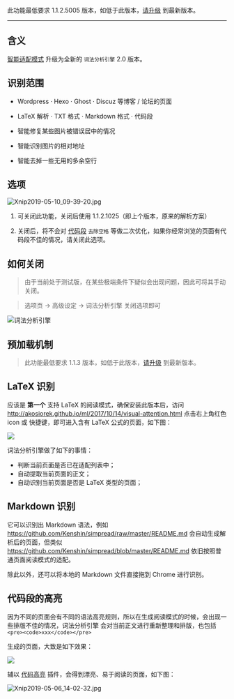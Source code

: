此功能最低要求 1.1.2.5005 版本，如低于此版本，[请升级](http://ksria.com/simpread/) 到最新版本。
***

含义
---
[智能适配模式](智能适配模式) 升级为全新的 `词法分析引擎` 2.0 版本。

识别范围
---

- Wordpress · Hexo · Ghost · Discuz 等博客 / 论坛的页面

- LaTeX 解析 · TXT 格式 · Markdown 格式 · 代码段

- 智能修复某些图片被错误居中的情况

- 智能识别图片的相对地址

- 智能去掉一些无用的多余空行

选项
---

![Xnip2019-05-10_09-39-20.jpg](https://i.loli.net/2019/05/10/5cd4d655a00f8.jpg)

1. 可关闭此功能，关闭后使用 1.1.2.1025（即上个版本，原来的解析方案）

2. 关闭后，将不会对 [代码段](词法分析引擎?id=代码段的高亮) `去除空格` 等做二次优化，如果你经常浏览的页面有代码段不佳的情况，请关闭此选项。

如何关闭
---

> 由于当前处于测试版，在某些极端条件下疑似会出现问题，因此可将其手动关闭。

> 选项页 → 高级设定 → 词法分析引擎 关闭选项即可

![词法分析引擎](https://i.loli.net/2019/05/06/5ccfb1b159bb9.jpg)

预加载机制
---

> 此功能最低要求 1.1.3 版本，如低于此版本，[请升级](http://ksria.com/simpread/) 到最新版本。

LaTeX 识别
---

应该是 **第一个** 支持  LaTeX 的阅读模式，确保安装此版本后，访问 <http://akosiorek.github.io/ml/2017/10/14/visual-attention.html> 点击右上角红色 icon 或 快捷键，即可进入含有 LaTeX 公式的页面，如下图：

![](https://i.loli.net/2019/05/06/5ccfb7270f4db.jpg)

词法分析引擎做了如下的事情：

- 判断当前页面是否已在适配列表中；
- 自动提取当前页面的正文；
- 自动识别当前页面是否是 LaTeX 类型的页面；

Markdown 识别
---

它可以识别出 Markdown 语法，例如 <https://github.com/Kenshin/simpread/raw/master/README.md> 会自动生成解析后的页面，但类似 https://github.com/Kenshin/simpread/blob/master/README.md 依旧按照普通页面阅读模式的适配。

除此以外，还可以将本地的 Markdown 文件直接拖到 Chrome 进行识别。

代码段的高亮
---

因为不同的页面会有不同的语法高亮规则，所以在生成阅读模式的时候，会出现一些排版不佳的情况，词法分析引擎 会对当前正文进行重新整理和排版，也包括 `<pre><code>xxx</code></pre>`

生成的页面，大致是如下效果：

![](https://i.loli.net/2019/05/06/5ccfce436128e.jpg)

辅以 [代码高亮](https://simpread.ksria.cn/plugins/details/klGUASLasg) 插件，会得到漂亮、易于阅读的页面，如下图：

![Xnip2019-05-06_14-02-32.jpg](https://i.loli.net/2019/05/06/5ccfce03072e3.jpg)